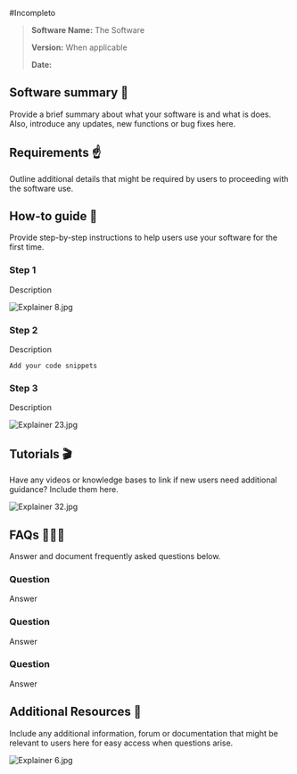 #Incompleto 

> **Software Name:** The Software
> 
> **Version:** When applicable
> 
> **Date:**

## **Software summary** 👀

Provide a brief summary about what your software is and what is does. Also, introduce any updates, new functions or bug fixes here.

## **Requirements** **☝️**

Outline additional details that might be required by users to proceeding with the software use.

## How-to guide 🐣

Provide step-by-step instructions to help users use your software for the first time.

### Step 1

Description

![Explainer 8.jpg](https://smurfgahbarbosa.slite.com/api/files/_q-nwYRg5Egf9H/Explainer%208.jpg)

### Step 2

Description

```
Add your code snippets
```

### Step 3

Description

![Explainer 23.jpg](https://smurfgahbarbosa.slite.com/api/files/I5i1uQh4NqylCX/Explainer%2023.jpg)

## **Tutorials** **🎬**

Have any videos or knowledge bases to link if new users need additional guidance? Include them here.

![Explainer 32.jpg](https://smurfgahbarbosa.slite.com/api/files/68Oujn4e3otsJx/Explainer%2032.jpg)

## FAQs 🙋🏽‍♂️

Answer and document frequently asked questions below.

### Question

Answer

### Question

Answer

### Question

Answer

## Additional Resources 🧩

Include any additional information, forum or documentation that might be relevant to users here for easy access when questions arise.

![Explainer 6.jpg](https://smurfgahbarbosa.slite.com/api/files/1pgxLW-j0zw-FX/Explainer%206.jpg)

